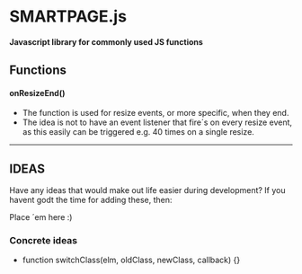 # SMARTPAGE.js #

#### Javascript library for commonly used JS functions ####

## Functions ##
#### onResizeEnd() 
  - The function is used for resize events, or more specific, when they end.
  - The idea is not to have an event listener that fire´s on every resize event, as this easily can be triggered e.g. 40 times on a single resize. 

_____________________________________________________________________

## IDEAS ##
Have any ideas that would make out life easier during development?
If you havent godt the time for adding these, then:

Place ´em here :)

### Concrete ideas ###

 - function switchClass(elm, oldClass, newClass, callback) {}
